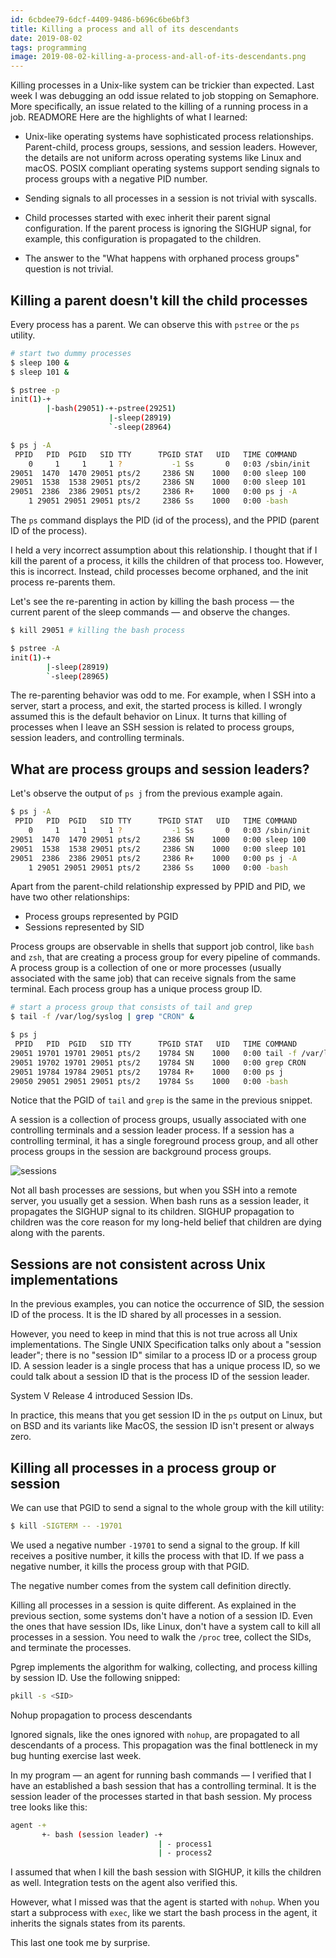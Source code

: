 ```yaml
---
id: 6cbdee79-6dcf-4409-9486-b696c6be6bf3
title: Killing a process and all of its descendants
date: 2019-08-02
tags: programming
image: 2019-08-02-killing-a-process-and-all-of-its-descendants.png
---
```


Killing processes in a Unix-like system can be trickier than expected. Last
week I was debugging an odd issue related to job stopping on Semaphore.
More specifically, an issue related to the killing of a running process in a
job. READMORE Here are the highlights of what I learned:

- Unix-like operating systems have sophisticated process relationships.
  Parent-child, process groups, sessions, and session leaders. However, the
  details are not uniform across operating systems like Linux and macOS.
  POSIX compliant operating systems support sending signals to process groups
  with a negative PID number.

- Sending signals to all processes in a session is not trivial with syscalls.

- Child processes started with exec inherit their parent signal configuration.
  If the parent process is ignoring the SIGHUP signal, for example, this
  configuration is propagated to the children.

- The answer to the "What happens with orphaned process groups" question is not
  trivial.

## Killing a parent doesn't kill the child processes

Every process has a parent. We can observe this with `pstree` or the `ps` utility.

``` bash
# start two dummy processes
$ sleep 100 &
$ sleep 101 &

$ pstree -p
init(1)-+
        |-bash(29051)-+-pstree(29251)
                      |-sleep(28919)
                      `-sleep(28964)

$ ps j -A
 PPID   PID  PGID   SID TTY      TPGID STAT   UID   TIME COMMAND
    0     1     1     1 ?           -1 Ss       0   0:03 /sbin/init
29051  1470  1470 29051 pts/2     2386 SN    1000   0:00 sleep 100
29051  1538  1538 29051 pts/2     2386 SN    1000   0:00 sleep 101
29051  2386  2386 29051 pts/2     2386 R+    1000   0:00 ps j -A
    1 29051 29051 29051 pts/2     2386 Ss    1000   0:00 -bash
```

The `ps` command displays the PID (id of the process), and the PPID (parent ID
of the process).

I held a very incorrect assumption about this relationship. I thought that if I
kill the parent of a process, it kills the children of that process too.
However, this is incorrect. Instead, child processes become orphaned, and the
init process re-parents them.

Let's see the re-parenting in action by killing the bash process — the current
parent of the sleep commands — and observe the changes.

``` bash
$ kill 29051 # killing the bash process

$ pstree -A
init(1)-+
        |-sleep(28919)
        `-sleep(28965)
```

The re-parenting behavior was odd to me. For example, when I SSH into a server,
start a process, and exit, the started process is killed. I wrongly assumed this
is the default behavior on Linux. It turns that killing of processes when I
leave an SSH session is related to process groups, session leaders, and
controlling terminals.

## What are process groups and session leaders?

Let's observe the output of `ps j` from the previous example again.

``` bash
$ ps j -A
 PPID   PID  PGID   SID TTY      TPGID STAT   UID   TIME COMMAND
    0     1     1     1 ?           -1 Ss       0   0:03 /sbin/init
29051  1470  1470 29051 pts/2     2386 SN    1000   0:00 sleep 100
29051  1538  1538 29051 pts/2     2386 SN    1000   0:00 sleep 101
29051  2386  2386 29051 pts/2     2386 R+    1000   0:00 ps j -A
    1 29051 29051 29051 pts/2     2386 Ss    1000   0:00 -bash
```

Apart from the parent-child relationship expressed by PPID and PID, we have two
other relationships:

- Process groups represented by PGID
- Sessions represented by SID

Process groups are observable in shells that support job control, like `bash`
and `zsh`, that are creating a process group for every pipeline of commands. A
process group is a collection of one or more processes (usually associated with
the same job) that can receive signals from the same terminal. Each process
group has a unique process group ID.

``` bash
# start a process group that consists of tail and grep
$ tail -f /var/log/syslog | grep "CRON" &

$ ps j
 PPID   PID  PGID   SID TTY      TPGID STAT   UID   TIME COMMAND
29051 19701 19701 29051 pts/2    19784 SN    1000   0:00 tail -f /var/log/syslog
29051 19702 19701 29051 pts/2    19784 SN    1000   0:00 grep CRON
29051 19784 19784 29051 pts/2    19784 R+    1000   0:00 ps j
29050 29051 29051 29051 pts/2    19784 Ss    1000   0:00 -bash
```

Notice that the PGID of `tail` and `grep` is the same in the previous snippet.

A session is a collection of process groups, usually associated with one
controlling terminals and a session leader process. If a session has a
controlling terminal, it has a single foreground process group, and all other
process groups in the session are background process groups.

![sessions](images/killing-a-process-and-all-of-its-descendants/sessions.png)

Not all bash processes are sessions, but when you SSH into a remote server, you
usually get a session. When bash runs as a session leader, it propagates the
SIGHUP signal to its children. SIGHUP propagation to children was the core
reason for my long-held belief that children are dying along with the parents.

## Sessions are not consistent across Unix implementations

In the previous examples, you can notice the occurrence of SID, the session ID
of the process. It is the ID shared by all processes in a session.

However, you need to keep in mind that this is not true across all Unix
implementations. The Single UNIX Specification talks only about a "session
leader"; there is no "session ID" similar to a process ID or a process group ID.
A session leader is a single process that has a unique process ID, so we could
talk about a session ID that is the process ID of the session leader.

System V Release 4 introduced Session IDs.

In practice, this means that you get session ID in the `ps` output on Linux, but
on BSD and its variants like MacOS, the session ID isn't present or always zero.

## Killing all processes in a process group or session

We can use that PGID to send a signal to the whole group with the kill utility:

``` bash
$ kill -SIGTERM -- -19701
```

We used a negative number `-19701` to send a signal to the group. If kill
receives a positive number, it kills the process with that ID. If we pass a
negative number, it kills the process group with that PGID.

The negative number comes from the system call definition directly.

Killing all processes in a session is quite different. As explained in the
previous section, some systems don't have a notion of a session ID. Even the
ones that have session IDs, like Linux, don't have a system call to kill all
processes in a session. You need to walk the `/proc` tree, collect the SIDs, and
terminate the processes.

Pgrep implements the algorithm for walking, collecting, and process killing by
session ID.  Use the following snipped:

``` bash
pkill -s <SID>
```
Nohup propagation to process descendants

Ignored signals, like the ones ignored with `nohup`, are propagated to all
descendants of a process. This propagation was the final bottleneck in my bug
hunting exercise last week.

In my program — an agent for running bash commands — I verified that I have an
established a bash session that has a controlling terminal. It is the session
leader of the processes started in that bash session. My process tree looks like
this:

``` bash
agent -+
       +- bash (session leader) -+
                                 | - process1
                                 | - process2
```

I assumed that when I kill the bash session with SIGHUP, it kills the children
as well. Integration tests on the agent also verified this.

However, what I missed was that the agent is started with `nohup`. When you
start a subprocess with `exec`, like we start the bash process in the agent, it
inherits the signals states from its parents.

This last one took me by surprise.
